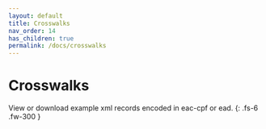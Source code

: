 ```yaml
---
layout: default
title: Crosswalks
nav_order: 14
has_children: true
permalink: /docs/crosswalks
---
```


# Crosswalks

View or download example xml records encoded in eac-cpf or ead. 
{: .fs-6 .fw-300 }
